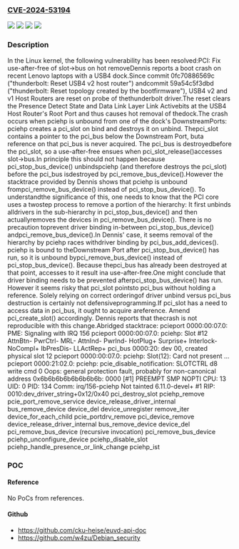 ### [CVE-2024-53194](https://cve.mitre.org/cgi-bin/cvename.cgi?name=CVE-2024-53194)
![](https://img.shields.io/static/v1?label=Product&message=Linux&color=blue)
![](https://img.shields.io/static/v1?label=Version&message=&color=brightgreen)
![](https://img.shields.io/static/v1?label=Version&message=1da177e4c3f41524e886b7f1b8a0c1fc7321cac2%20&color=brightgreen)
![](https://img.shields.io/static/v1?label=Vulnerability&message=n%2Fa&color=blue)

### Description

In the Linux kernel, the following vulnerability has been resolved:PCI: Fix use-after-free of slot->bus on hot removeDennis reports a boot crash on recent Lenovo laptops with a USB4 dock.Since commit 0fc70886569c ("thunderbolt: Reset USB4 v2 host router") andcommit 59a54c5f3dbd ("thunderbolt: Reset topology created by the bootfirmware"), USB4 v2 and v1 Host Routers are reset on probe of thethunderbolt driver.The reset clears the Presence Detect State and Data Link Layer Link Activebits at the USB4 Host Router's Root Port and thus causes hot removal of thedock.The crash occurs when pciehp is unbound from one of the dock's DownstreamPorts:  pciehp creates a pci_slot on bind and destroys it on unbind.  Thepci_slot contains a pointer to the pci_bus below the Downstream Port, buta reference on that pci_bus is never acquired.  The pci_bus is destroyedbefore the pci_slot, so a use-after-free ensues when pci_slot_release()accesses slot->bus.In principle this should not happen because pci_stop_bus_device() unbindspciehp (and therefore destroys the pci_slot) before the pci_bus isdestroyed by pci_remove_bus_device().However the stacktrace provided by Dennis shows that pciehp is unbound frompci_remove_bus_device() instead of pci_stop_bus_device().  To understandthe significance of this, one needs to know that the PCI core uses a twostep process to remove a portion of the hierarchy:  It first unbinds alldrivers in the sub-hierarchy in pci_stop_bus_device() and then actuallyremoves the devices in pci_remove_bus_device().  There is no precaution toprevent driver binding in-between pci_stop_bus_device() andpci_remove_bus_device().In Dennis' case, it seems removal of the hierarchy by pciehp races withdriver binding by pci_bus_add_devices().  pciehp is bound to theDownstream Port after pci_stop_bus_device() has run, so it is unbound bypci_remove_bus_device() instead of pci_stop_bus_device().  Because thepci_bus has already been destroyed at that point, accesses to it result ina use-after-free.One might conclude that driver binding needs to be prevented afterpci_stop_bus_device() has run.  However it seems risky that pci_slot pointsto pci_bus without holding a reference.  Solely relying on correct orderingof driver unbind versus pci_bus destruction is certainly not defensiveprogramming.If pci_slot has a need to access data in pci_bus, it ought to acquire areference.  Amend pci_create_slot() accordingly.  Dennis reports that thecrash is not reproducible with this change.Abridged stacktrace:  pcieport 0000:00:07.0: PME: Signaling with IRQ 156  pcieport 0000:00:07.0: pciehp: Slot #12 AttnBtn- PwrCtrl- MRL- AttnInd- PwrInd- HotPlug+ Surprise+ Interlock- NoCompl+ IbPresDis- LLActRep+  pci_bus 0000:20: dev 00, created physical slot 12  pcieport 0000:00:07.0: pciehp: Slot(12): Card not present  ...  pcieport 0000:21:02.0: pciehp: pcie_disable_notification: SLOTCTRL d8 write cmd 0  Oops: general protection fault, probably for non-canonical address 0x6b6b6b6b6b6b6b6b: 0000 [#1] PREEMPT SMP NOPTI  CPU: 13 UID: 0 PID: 134 Comm: irq/156-pciehp Not tainted 6.11.0-devel+ #1  RIP: 0010:dev_driver_string+0x12/0x40  pci_destroy_slot  pciehp_remove  pcie_port_remove_service  device_release_driver_internal  bus_remove_device  device_del  device_unregister  remove_iter  device_for_each_child  pcie_portdrv_remove  pci_device_remove  device_release_driver_internal  bus_remove_device  device_del  pci_remove_bus_device (recursive invocation)  pci_remove_bus_device  pciehp_unconfigure_device  pciehp_disable_slot  pciehp_handle_presence_or_link_change  pciehp_ist

### POC

#### Reference
No PoCs from references.

#### Github
- https://github.com/cku-heise/euvd-api-doc
- https://github.com/w4zu/Debian_security


